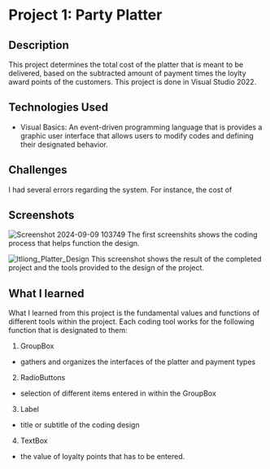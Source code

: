 # Project 1: Party Platter

## Description
This project determines the total cost of the platter that is meant to be delivered, based on the subtracted amount of payment times the loylty award points of the customers. This project is done in Visual Studio 2022.

## Technologies Used
- Visual Basics: An event-driven programming language that is provides a graphic user interface that allows users to modify codes and defining their designated behavior.

## Challenges
I had several errors regarding the system. For instance, the cost of

## Screenshots
![Screenshot 2024-09-09 103749](https://github.com/user-attachments/assets/69309ecc-9144-4641-aa98-6f8321bcdbd8)
The first screenshits shows the coding process that helps function the design.

![Itliong_Platter_Design](https://github.com/user-attachments/assets/5b7ba594-7b9d-4e32-b82d-4902f950092f)
This screenshot shows the result of the completed project and the tools provided to the design of the project.

## What I learned
What I learned from this project is the fundamental values and functions of different tools within the project.
Each coding tool works for the following function that is designated to them:
1. GroupBox
  - gathers and organizes the interfaces of the platter and payment types
2. RadioButtons
  - selection of different items entered in within the GroupBox
3. Label
  - title or subtitle of the coding design
4. TextBox
  - the value of loyalty points that has to be entered.
